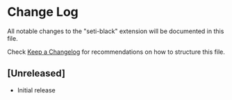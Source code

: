 # Change Log

All notable changes to the "seti-black" extension will be documented in this file.

Check [Keep a Changelog](http://keepachangelog.com/) for recommendations on how to structure this file.

## [Unreleased]

- Initial release
